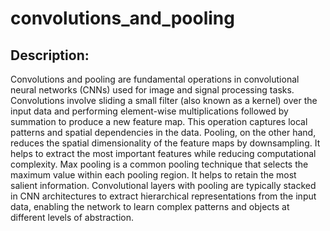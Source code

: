 # convolutions_and_pooling

## Description:

Convolutions and pooling are fundamental operations in convolutional neural networks (CNNs) used for image and signal processing tasks. Convolutions involve sliding a small filter (also known as a kernel) over the input data and performing element-wise multiplications followed by summation to produce a new feature map. This operation captures local patterns and spatial dependencies in the data. Pooling, on the other hand, reduces the spatial dimensionality of the feature maps by downsampling. It helps to extract the most important features while reducing computational complexity. Max pooling is a common pooling technique that selects the maximum value within each pooling region. It helps to retain the most salient information. Convolutional layers with pooling are typically stacked in CNN architectures to extract hierarchical representations from the input data, enabling the network to learn complex patterns and objects at different levels of abstraction.